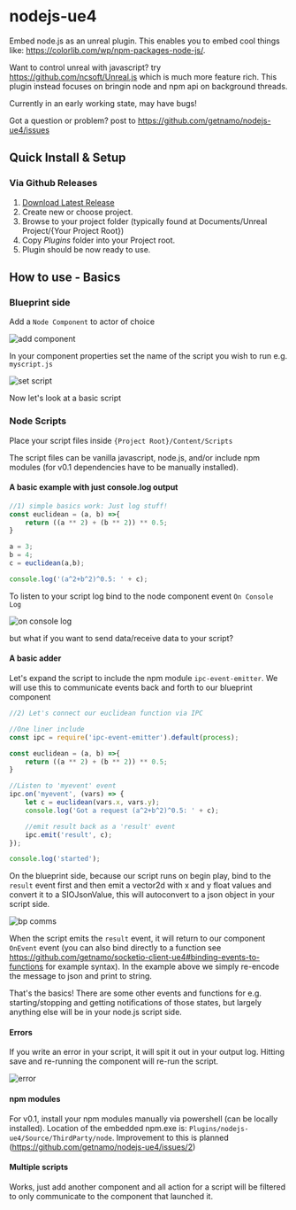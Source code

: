 # nodejs-ue4
Embed node.js as an unreal plugin. This enables you to embed cool things like: https://colorlib.com/wp/npm-packages-node-js/.

Want to control unreal with javascript? try https://github.com/ncsoft/Unreal.js which is much more feature rich. This plugin instead focuses on bringin node and npm api on background threads.

Currently in an early working state, may have bugs!

Got a question or problem? post to https://github.com/getnamo/nodejs-ue4/issues

## Quick Install & Setup ##

### Via Github Releases
 1. [Download Latest Release](https://github.com/getnamo/nodejs-ue4/releases)
 2. Create new or choose project.
 3. Browse to your project folder (typically found at Documents/Unreal Project/{Your Project Root})
 4. Copy *Plugins* folder into your Project root.
 5. Plugin should be now ready to use.
 
## How to use - Basics

### Blueprint side

Add a ```Node Component``` to actor of choice

![add component](https://i.imgur.com/Xvc6v98.png)

In your component properties set the name of the script you wish to run e.g. ```myscript.js```

![set script](https://i.imgur.com/xalQplZ.png)

Now let's look at a basic script

### Node Scripts
Place your script files inside ```{Project Root}/Content/Scripts```

The script files can be vanilla javascript, node.js, and/or include npm modules (for v0.1 dependencies have to be manually installed).

#### A basic example with just console.log output

```js
//1) simple basics work: Just log stuff!
const euclidean = (a, b) =>{
	return ((a ** 2) + (b ** 2)) ** 0.5;
}

a = 3;
b = 4;
c = euclidean(a,b);

console.log('(a^2+b^2)^0.5: ' + c);
```

To listen to your script log bind to the node component event ```On Console Log```

![on console log](https://i.imgur.com/IzIlhqQ.png)

but what if you want to send data/receive data to your script?

#### A basic adder

Let's expand the script to include the npm module ```ipc-event-emitter```. We will use this to communicate events back and forth to our blueprint component

```js
//2) Let's connect our euclidean function via IPC

//One liner include
const ipc = require('ipc-event-emitter').default(process);

const euclidean = (a, b) =>{
	return ((a ** 2) + (b ** 2)) ** 0.5;
}

//Listen to 'myevent' event
ipc.on('myevent', (vars) => {
	let c = euclidean(vars.x, vars.y);
	console.log('Got a request (a^2+b^2)^0.5: ' + c);

	//emit result back as a 'result' event
	ipc.emit('result', c);
});

console.log('started');
```

On the blueprint side, because our script runs on begin play, bind to the ```result``` event first and then emit a vector2d with x and y float values and convert it to a SIOJsonValue, this will autoconvert to a json object in your script side.

![bp comms](https://i.imgur.com/XVe64kA.png)

When the script emits the ```result``` event, it will return to our component ```OnEvent``` event (you can also bind directly to a function see https://github.com/getnamo/socketio-client-ue4#binding-events-to-functions for example syntax). In the example above we simply re-encode the message to json and print to string.

That's the basics! There are some other events and functions for e.g. starting/stopping and getting notifications of those states, but largely anything else will be in your node.js script side.

#### Errors
If you write an error in your script, it will spit it out in your output log. Hitting save and re-running the component will re-run the script.

![error](https://i.imgur.com/hh03jnD.png)

#### npm modules

For v0.1, install your npm modules manually via powershell (can be locally installed). Location of the embedded npm.exe is: ```Plugins/nodejs-ue4/Source/ThirdParty/node```. Improvement to this is planned (https://github.com/getnamo/nodejs-ue4/issues/2)

#### Multiple scripts

Works, just add another component and all action for a script will be filtered to only communicate to the component that launched it.
